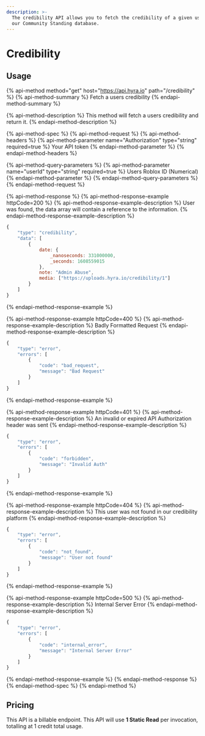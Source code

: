 ```yaml
---
description: >-
  The credibility API allows you to fetch the credibility of a given user using
  our Community Standing database.
---
```


# Credibility

## Usage

{% api-method method="get" host="https://api.hyra.io" path="/credibility" %}
{% api-method-summary %}
Fetch a users credibility
{% endapi-method-summary %}

{% api-method-description %}
This method will fetch a users credibility and return it.
{% endapi-method-description %}

{% api-method-spec %}
{% api-method-request %}
{% api-method-headers %}
{% api-method-parameter name="Authorization" type="string" required=true %}
Your API token
{% endapi-method-parameter %}
{% endapi-method-headers %}

{% api-method-query-parameters %}
{% api-method-parameter name="userId" type="string" required=true %}
Users Roblox ID \(Numerical\)
{% endapi-method-parameter %}
{% endapi-method-query-parameters %}
{% endapi-method-request %}

{% api-method-response %}
{% api-method-response-example httpCode=200 %}
{% api-method-response-example-description %}
User was found, the data array will contain a reference to the information.
{% endapi-method-response-example-description %}

```javascript
{
    "type": "credibility",
    "data": [
        {
            date: {
                _nanoseconds: 331000000,
                _seconds: 1608559015
            },
            note: "Admin Abuse",
            media: ["https://uploads.hyra.io/credibility/1"]
        }
    ]
}
```
{% endapi-method-response-example %}

{% api-method-response-example httpCode=400 %}
{% api-method-response-example-description %}
Badly Formatted Request
{% endapi-method-response-example-description %}

```javascript
{
    "type": "error",
    "errors": [
        {
            "code": "bad_request",
            "message": "Bad Request"
        }
    ]
}
```
{% endapi-method-response-example %}

{% api-method-response-example httpCode=401 %}
{% api-method-response-example-description %}
An invalid or expired API Authorization header was sent
{% endapi-method-response-example-description %}

```javascript
{
    "type": "error",
    "errors": [
        {
            "code": "forbidden",
            "message": "Invalid Auth"
        }
    ]
}
```
{% endapi-method-response-example %}

{% api-method-response-example httpCode=404 %}
{% api-method-response-example-description %}
This user was not found in our credibility platform
{% endapi-method-response-example-description %}

```javascript
{
    "type": "error",
    "errors": [
        {
            "code": "not_found",
            "message": "User not found"
        }
    ]
}
```
{% endapi-method-response-example %}

{% api-method-response-example httpCode=500 %}
{% api-method-response-example-description %}
Internal Server Error
{% endapi-method-response-example-description %}

```javascript
{
    "type": "error",
    "errors": [
        {
            "code": "internal_error",
            "message": "Internal Server Error"
        }
    ]
}
```
{% endapi-method-response-example %}
{% endapi-method-response %}
{% endapi-method-spec %}
{% endapi-method %}

## Pricing

This API is a billable endpoint. This API will use **1 Static Read** per invocation, totalling at 1 credit total usage.

